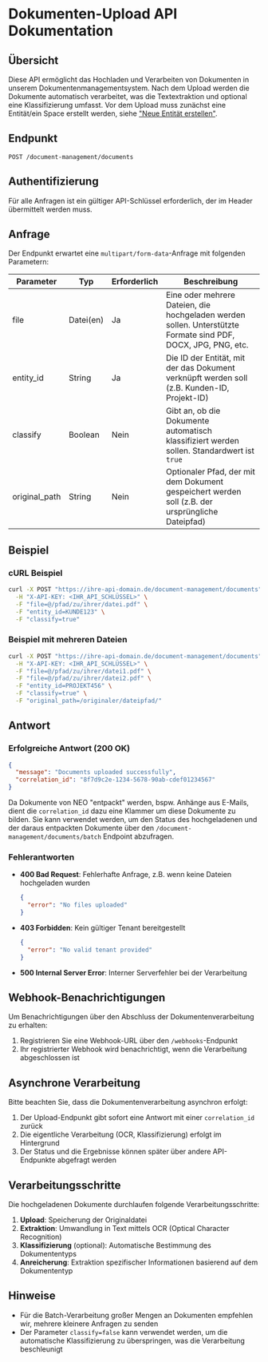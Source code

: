 
# Dokumenten-Upload API Dokumentation

## Übersicht

Diese API ermöglicht das Hochladen und Verarbeiten von Dokumenten in unserem Dokumentenmanagementsystem. Nach dem Upload werden die Dokumente automatisch verarbeitet, was die Textextraktion und optional eine Klassifizierung umfasst. Vor dem Upload muss zunächst eine Entität/ein Space erstellt werden, siehe ["Neue Entität erstellen"](https://github.com/docunite/neo-api-documentation/blob/main/entities.md).

## Endpunkt

```
POST /document-management/documents
```

## Authentifizierung

Für alle Anfragen ist ein gültiger API-Schlüssel erforderlich, der im Header übermittelt werden muss.

## Anfrage

Der Endpunkt erwartet eine `multipart/form-data`-Anfrage mit folgenden Parametern:

| Parameter | Typ | Erforderlich | Beschreibung |
|-----------|-----|--------------|--------------|
| file | Datei(en) | Ja | Eine oder mehrere Dateien, die hochgeladen werden sollen. Unterstützte Formate sind PDF, DOCX, JPG, PNG, etc. |
| entity_id | String | Ja | Die ID der Entität, mit der das Dokument verknüpft werden soll (z.B. Kunden-ID, Projekt-ID) |
| classify | Boolean | Nein | Gibt an, ob die Dokumente automatisch klassifiziert werden sollen. Standardwert ist `true` |
| original_path | String | Nein | Optionaler Pfad, der mit dem Dokument gespeichert werden soll (z.B. der ursprüngliche Dateipfad) |

## Beispiel

### cURL Beispiel

```bash
curl -X POST "https://ihre-api-domain.de/document-management/documents" \
  -H "X-API-KEY: <IHR_API_SCHLÜSSEL>" \
  -F "file=@/pfad/zu/ihrer/datei.pdf" \
  -F "entity_id=KUNDE123" \
  -F "classify=true"
```

### Beispiel mit mehreren Dateien

```bash
curl -X POST "https://ihre-api-domain.de/document-management/documents" \
  -H "X-API-KEY: <IHR_API_SCHLÜSSEL>" \
  -F "file=@/pfad/zu/ihrer/datei1.pdf" \
  -F "file=@/pfad/zu/ihrer/datei2.pdf" \
  -F "entity_id=PROJEKT456" \
  -F "classify=true" \
  -F "original_path=/originaler/dateipfad/"
```

## Antwort

### Erfolgreiche Antwort (200 OK)

```json
{
  "message": "Documents uploaded successfully",
  "correlation_id": "8f7d9c2e-1234-5678-90ab-cdef01234567"
}
```

Da Dokumente von NEO "entpackt" werden, bspw. Anhänge aus E-Mails, dient die `correlation_id` dazu eine Klammer um diese Dokumente zu bilden. Sie kann verwendet werden, um den Status des hochgeladenen und der daraus entpackten Dokumente über den ```/document-management/documents/batch``` Endpoint abzufragen. 

### Fehlerantworten

- **400 Bad Request**: Fehlerhafte Anfrage, z.B. wenn keine Dateien hochgeladen wurden
  ```json
  {
    "error": "No files uploaded"
  }
  ```

- **403 Forbidden**: Kein gültiger Tenant bereitgestellt
  ```json
  {
    "error": "No valid tenant provided"
  }
  ```

- **500 Internal Server Error**: Interner Serverfehler bei der Verarbeitung

## Webhook-Benachrichtigungen

Um Benachrichtigungen über den Abschluss der Dokumentenverarbeitung zu erhalten:

1. Registrieren Sie eine Webhook-URL über den `/webhooks`-Endpunkt
2. Ihr registrierter Webhook wird benachrichtigt, wenn die Verarbeitung abgeschlossen ist

## Asynchrone Verarbeitung

Bitte beachten Sie, dass die Dokumentenverarbeitung asynchron erfolgt:

1. Der Upload-Endpunkt gibt sofort eine Antwort mit einer `correlation_id` zurück
2. Die eigentliche Verarbeitung (OCR, Klassifizierung) erfolgt im Hintergrund
3. Der Status und die Ergebnisse können später über andere API-Endpunkte abgefragt werden

## Verarbeitungsschritte

Die hochgeladenen Dokumente durchlaufen folgende Verarbeitungsschritte:

1. **Upload**: Speicherung der Originaldatei
2. **Extraktion**: Umwandlung in Text mittels OCR (Optical Character Recognition)
3. **Klassifizierung** (optional): Automatische Bestimmung des Dokumententyps
4. **Anreicherung**: Extraktion spezifischer Informationen basierend auf dem Dokumententyp

## Hinweise

- Für die Batch-Verarbeitung großer Mengen an Dokumenten empfehlen wir, mehrere kleinere Anfragen zu senden
- Der Parameter `classify=false` kann verwendet werden, um die automatische Klassifizierung zu überspringen, was die Verarbeitung beschleunigt
```
